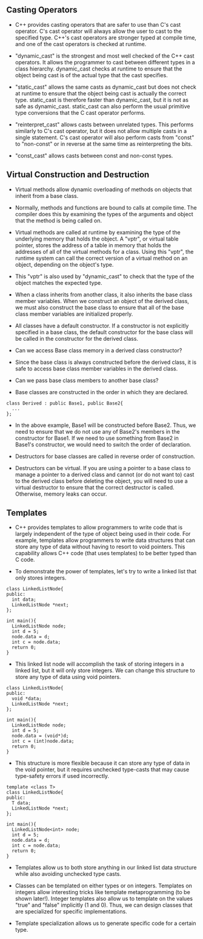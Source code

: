 Casting Operators
-----------

* C++ provides casting operators that are safer to use than C's cast operator.  C's 
  cast operator will always allow the user to cast to the specified type.  C++'s
  cast operators are stronger typed at compile time, and one of the cast operators 
  is checked at runtime.

* "dynamic_cast" is the strongest and most well checked of the C++ cast operators.
  It allows the programmer to cast between different types in a class hierarchy.
  dynamic_cast checks at runtime to ensure that the object being cast is of the 
  actual type that the cast specifies.

* "static_cast" allows the same casts as dynamic_cast but does not check at 
  runtime to ensure that the object being cast is actually the correct type.
  static_cast is therefore faster than dynamic_cast, but it is not as safe 
  as dynamic_cast.  static_cast can also perform the usual primitive type conversions
  that the C cast operator performs.

* "reinterpret_cast" allows casts between unrelated types.  This performs similarly 
  to C's cast operator, but it does not allow multiple casts in a single statement. 
  C's cast operator will also perform casts from "const" to "non-const" or in reverse 
  at the same time as reinterpreting the bits.

* "const_cast" allows casts between const and non-const types.

Virtual Construction and Destruction
-----------

* Virtual methods allow dynamic overloading of methods on objects that inherit from 
  a base class.

* Normally, methods and functions are bound to calls at compile time.  The compiler 
  does this by examining the types of the arguments and object that the method is 
  being called on.

* Virtual methods are called at runtime by examining the type of the underlying memory
  that holds the object.  A "vptr", or virtual table pointer, stores the address 
  of a table in memory that holds the addresses of all of the virtual methods 
  for a class.  Using this "vptr", the runtime system can call the correct version 
  of a virtual method on an object, depending on the object's type.

* This "vptr" is also used by "dynamic_cast" to check that the type of the object
  matches the expected type.

* When a class inherits from another class, it also inherits the base class member 
  variables.  When we construct an object of the derived class, we must also construct 
  the base class to ensure that all of the base class member variables are initialized
  properly.

* All classes have a default constructor.  If a constructor is not explicitly specified in 
  a base class, the default constructor for the base class will be called in the constructor 
  for the derived class.

* Can we access Base class memory in a derived class constructor?

* Since the base class is always constructed before the derived class, it is safe 
  to access base class member variables in the derived class.

* Can we pass base class members to another base class?

* Base classes are constructed in the order in which they are declared.

```
class Derived : public Base1, public Base2{
  ...
};
```

* In the above example, Base1 will be constructed before Base2.  Thus, we need 
  to ensure that we do not use any of Base2's members in the constructor for 
  Base1.  If we need to use something from Base2 in Base1's constructor, we 
  would need to switch the order of declaration.

* Destructors for base classes are called in reverse order of construction.

* Destructors can be virtual.  If you are using a pointer to a base class to 
  manage a pointer to a derived class and cannot (or do not want to) cast to 
  the derived class before deleting the object, you will need to use a virtual 
  destructor to ensure that the correct destructor is called.  Otherwise, memory 
  leaks can occur.

Templates
-----------

* C++ provides templates to allow programmers to write code that is largely independent 
  of the type of object being used in their code.  For example, templates allow
  programmers to write data structures that can store any type of data without having 
  to resort to void pointers.  This capability allows C++ code (that uses templates) to 
  be better typed than C code.

* To demonstrate the power of templates, let's try to write a linked list that only 
  stores integers.

```
class LinkedListNode{
public:
  int data;
  LinkedListNode *next;
};

int main(){
  LinkedListNode node;
  int d = 5;
  node.data = d;
  int c = node.data;
  return 0;
}
```

* This linked list node will accomplish the task of storing integers in a linked
  list, but it will only store integers.  We can change this structure to store 
  any type of data using void pointers.

```
class LinkedListNode{
public:
  void *data;
  LinkedListNode *next;
};

int main(){
  LinkedListNode node;
  int d = 5;
  node.data = (void*)d;
  int c = (int)node.data;
  return 0;
}
```

* This structure is more flexible because it can store any type of data in the 
  void pointer, but it requires unchecked type-casts that may cause type-safety 
  errors if used incorrectly.

```
template <class T>
class LinkedListNode{
public:
  T data;
  LinkedListNode *next;
};

int main(){
  LinkedListNode<int> node;
  int d = 5;
  node.data = d;
  int c = node.data;
  return 0;
}
```

* Templates allow us to both store anything in our linked list data structure
  while also avoiding unchecked type casts.

* Classes can be templated on either types or on integers.  Templates on integers
  allow interesting tricks like template metaprogramming (to be shown later!).
  Integer templates also allow us to template on the values "true" and "false" 
  implicitly (1 and 0).  Thus, we can design classes that are specialized for 
  specific implementations.

* Template specialization allows us to generate specific code for a certain type.
